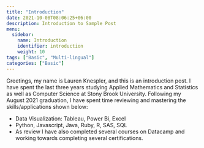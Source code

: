 ```yaml
---
title: "Introduction"
date: 2021-10-08T08:06:25+06:00
description: Introduction to Sample Post
menu:
  sidebar:
    name: Introduction
    identifier: introduction
    weight: 10
tags: ["Basic", "Multi-lingual"]
categories: ["Basic"]
---
```


Greetings, my name is Lauren Knespler, and this is an introduction post. I have spent the last three years studying Applied Mathematics and Statistics as well as Computer Science at Stony Brook University. Following my August 2021 graduation, I have spent time reviewing and mastering the skills/applications shown below:

- Data Visualization: Tableau, Power Bi, Excel
- Python, Javascript, Java, Ruby, R, SAS, SQL
- As review I have also completed several courses on Datacamp and working towards completing several certifications. 